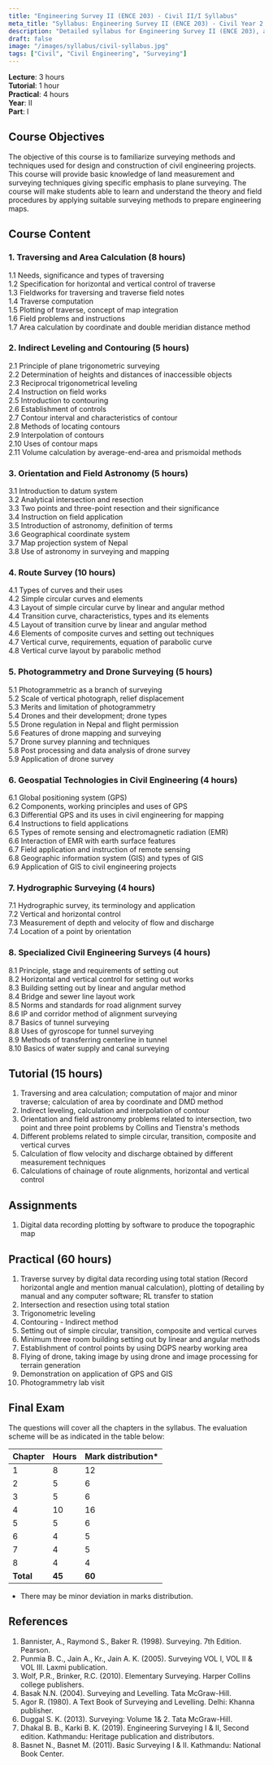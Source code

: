 ```yaml
---
title: "Engineering Survey II (ENCE 203) - Civil II/I Syllabus"
meta_title: "Syllabus: Engineering Survey II (ENCE 203) - Civil Year 2 Part 1 | IOE Notes"
description: "Detailed syllabus for Engineering Survey II (ENCE 203), a second year, first part subject in the IOE Civil Engineering program."
draft: false
image: "/images/syllabus/civil-syllabus.jpg"
tags: ["Civil", "Civil Engineering", "Surveying"]
---
```


**Lecture**: 3 hours  
**Tutorial**: 1 hour  
**Practical**: 4 hours  
**Year**: II  
**Part**: I

## Course Objectives

The objective of this course is to familiarize surveying methods and techniques used for design and construction of civil engineering projects. This course will provide basic knowledge of land measurement and surveying techniques giving specific emphasis to plane surveying. The course will make students able to learn and understand the theory and field procedures by applying suitable surveying methods to prepare engineering maps.

## Course Content

### 1. Traversing and Area Calculation (8 hours)
1.1 Needs, significance and types of traversing  
1.2 Specification for horizontal and vertical control of traverse  
1.3 Fieldworks for traversing and traverse field notes  
1.4 Traverse computation  
1.5 Plotting of traverse, concept of map integration  
1.6 Field problems and instructions  
1.7 Area calculation by coordinate and double meridian distance method

### 2. Indirect Leveling and Contouring (5 hours)
2.1 Principle of plane trigonometric surveying  
2.2 Determination of heights and distances of inaccessible objects  
2.3 Reciprocal trigonometrical leveling  
2.4 Instruction on field works  
2.5 Introduction to contouring  
2.6 Establishment of controls  
2.7 Contour interval and characteristics of contour  
2.8 Methods of locating contours  
2.9 Interpolation of contours  
2.10 Uses of contour maps  
2.11 Volume calculation by average-end-area and prismoidal methods

### 3. Orientation and Field Astronomy (5 hours)
3.1 Introduction to datum system  
3.2 Analytical intersection and resection  
3.3 Two points and three-point resection and their significance  
3.4 Instruction on field application  
3.5 Introduction of astronomy, definition of terms  
3.6 Geographical coordinate system  
3.7 Map projection system of Nepal  
3.8 Use of astronomy in surveying and mapping

### 4. Route Survey (10 hours)
4.1 Types of curves and their uses  
4.2 Simple circular curves and elements  
4.3 Layout of simple circular curve by linear and angular method  
4.4 Transition curve, characteristics, types and its elements  
4.5 Layout of transition curve by linear and angular method  
4.6 Elements of composite curves and setting out techniques  
4.7 Vertical curve, requirements, equation of parabolic curve  
4.8 Vertical curve layout by parabolic method

### 5. Photogrammetry and Drone Surveying (5 hours)
5.1 Photogrammetric as a branch of surveying  
5.2 Scale of vertical photograph, relief displacement  
5.3 Merits and limitation of photogrammetry  
5.4 Drones and their development; drone types  
5.5 Drone regulation in Nepal and flight permission  
5.6 Features of drone mapping and surveying  
5.7 Drone survey planning and techniques  
5.8 Post processing and data analysis of drone survey  
5.9 Application of drone survey

### 6. Geospatial Technologies in Civil Engineering (4 hours)
6.1 Global positioning system (GPS)  
6.2 Components, working principles and uses of GPS  
6.3 Differential GPS and its uses in civil engineering for mapping  
6.4 Instructions to field applications  
6.5 Types of remote sensing and electromagnetic radiation (EMR)  
6.6 Interaction of EMR with earth surface features  
6.7 Field application and instruction of remote sensing  
6.8 Geographic information system (GIS) and types of GIS  
6.9 Application of GIS to civil engineering projects

### 7. Hydrographic Surveying (4 hours)
7.1 Hydrographic survey, its terminology and application  
7.2 Vertical and horizontal control  
7.3 Measurement of depth and velocity of flow and discharge  
7.4 Location of a point by orientation

### 8. Specialized Civil Engineering Surveys (4 hours)
8.1 Principle, stage and requirements of setting out  
8.2 Horizontal and vertical control for setting out works  
8.3 Building setting out by linear and angular method  
8.4 Bridge and sewer line layout work  
8.5 Norms and standards for road alignment survey  
8.6 IP and corridor method of alignment surveying  
8.7 Basics of tunnel surveying  
8.8 Uses of gyroscope for tunnel surveying  
8.9 Methods of transferring centerline in tunnel  
8.10 Basics of water supply and canal surveying

## Tutorial (15 hours)
1. Traversing and area calculation; computation of major and minor traverse; calculation of area by coordinate and DMD method  
2. Indirect leveling, calculation and interpolation of contour  
3. Orientation and field astronomy problems related to intersection, two point and three point problems by Collins and Tienstra's methods  
4. Different problems related to simple circular, transition, composite and vertical curves  
5. Calculation of flow velocity and discharge obtained by different measurement techniques  
6. Calculations of chainage of route alignments, horizontal and vertical control

## Assignments
1. Digital data recording plotting by software to produce the topographic map

## Practical (60 hours)
1. Traverse survey by digital data recording using total station (Record horizontal angle and mention manual calculation), plotting of detailing by manual and any computer software; RL transfer to station  
2. Intersection and resection using total station  
3. Trigonometric leveling  
4. Contouring - Indirect method  
5. Setting out of simple circular, transition, composite and vertical curves  
6. Minimum three room building setting out by linear and angular methods  
7. Establishment of control points by using DGPS nearby working area  
8. Flying of drone, taking image by using drone and image processing for terrain generation  
9. Demonstration on application of GPS and GIS  
10. Photogrammetry lab visit

## Final Exam
The questions will cover all the chapters in the syllabus. The evaluation scheme will be as indicated in the table below:

| Chapter | Hours | Mark distribution* |
|---------|-------|-------------------|
| 1 | 8 | 12 |
| 2 | 5 | 6 |
| 3 | 5 | 6 |
| 4 | 10 | 16 |
| 5 | 5 | 6 |
| 6 | 4 | 5 |
| 7 | 4 | 5 |
| 8 | 4 | 4 |
| **Total** | **45** | **60** |

* There may be minor deviation in marks distribution.

## References
1. Bannister, A., Raymond S., Baker R. (1998). Surveying. 7th Edition. Pearson.
2. Punmia B. C., Jain A., Kr., Jain A. K. (2005). Surveying VOL I, VOL II & VOL III. Laxmi publication.
3. Wolf, P.R., Brinker, R.C. (2010). Elementary Surveying. Harper Collins college publishers.
4. Basak N.N. (2004). Surveying and Levelling. Tata McGraw-Hill.
5. Agor R. (1980). A Text Book of Surveying and Levelling. Delhi: Khanna publisher.
6. Duggal S. K. (2013). Surveying: Volume 1& 2. Tata McGraw-Hill.
7. Dhakal B. B., Karki B. K. (2019). Engineering Surveying I & II, Second edition. Kathmandu: Heritage publication and distributors.
8. Basnet N., Basnet M. (2011). Basic Surveying I & II. Kathmandu: National Book Center.